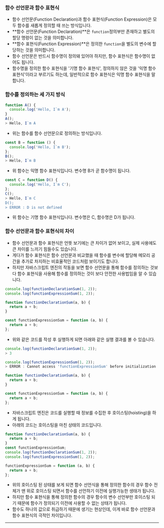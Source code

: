### 함수 선언문과 함수 표현식

- 함수 선언문(Function Declaration)과 함수 표현식(Function Expression)은 모두 함수를 새롭게 정의할 때 쓰는 방식입니다.
- **함수 선언문(Function Declaration)**은 `function`정의부만 존재하고 별도의 할당 명령이 없는 것을 의미합니다.
- **함수 표현식(Function Expression)**은 정의한 `function`을 별도의 변수에 할당하는 것을 의미합니다.
- 함수 선언문은 반드시 함수명이 정의돼 있어야 하지만, 함수 표현식은 함수명이 없어도 됩니다.
- 함수명을 정의한 함수 표현식을 '기명 함수 표현식', 정의하지 않은 것을 '익명 함수 표현식'이라고 부르기도 하는데, 일반적으로 함수 표현식은 익명 함수 표현식을 말합니다.

### 함수를 정의하는 세 가지 방식

```javascript
function A() {
  console.log('Hello, I`m A');
}
A();
> Hello, I`m A
```

- 위는 함수를 함수 선언문으로 정의하는 방식입니다.

```javascript
const B = function () {
  console.log('Hello, I`m B');
};
B();
> Hello, I`m B
```

- 위 함수는 익명 함수 표현식입니다. 변수명 B가 곧 함수명이 됩니다.

```javascript
const C = function D() {
  console.log('Hello, I`m C');
};
C();
> Hello, I`m C
D();
> ERROR : D is not defined
```

- 위 함수는 기명 함수 표현식입니다. 변수명은 C, 함수명은 D가 됩니다.

### 함수 선언문과 함수 표현식의 차이

- 함수 선언문과 함수 표현식은 언뜻 보기에는 큰 차이가 없어 보이고, 실제 사용에도 큰 차이를 느끼기 힘들수도 있습니다.
- 게다가 함수 표현식은 함수 선언문과 비교했을 때 함수를 변수에 할당해 메모리 공간을 추가로 차지하는 비효율적인 코드처럼 보이기도 합니다.
- 하지만 자바스크립트 엔진의 작동을 보면 함수 선언문을 통해 함수를 정의하는 것보다 함수 표현식을 사용해 함수를 정의하는 것이 보다 안전한 사용법임을 알 수 있습니다.

```javascript
console.log(functionDeclarationSum(1, 2));
console.log(functionExpressionSum(1, 2));

function functionDeclarationSum(a, b) {
  return a + b;
}

const functionExpressionSum = function (a, b) {
  return a + b;
};
```

- 위와 같은 코드를 작성 후 실행하게 되면 아래와 같은 실행 결과를 볼 수 있습니다.

```javascript
console.log(functionDeclarationSum(1, 2));
> 3

console.log(functionExpressionSum(1, 2));
> ERROR : Cannot access 'functionExpressionSum' before initialization

function functionDeclarationSum(a, b) {
  return a + b;
}

const functionExpressionSum = function (a, b) {
  return a + b;
};
```

- 자바스크립트 엔진은 코드를 실행할 때 정보를 수집한 후 호이스팅(hoisting)을 하게 됩니다.
- 아래의 코드는 호이스팅을 마친 상태의 코드입니다.

```javascript
function functionDeclarationSum(a, b) {
  return a + b;
}
const functionExpressionSum;
console.log(functionDeclarationSum(1, 2));
console.log(functionExpressionSum(1, 2));

functionExpressionSum = function (a, b) {
  return a + b;
};
```

- 위의 호이스팅 된 상태를 보게 되면 함수 선언식을 통해 정의한 함수의 경우 함수 전체가 맨 위로 호이스팅 되면서 함수를 선언하기 이전에 실행가능한 생태가 됩니다.
- 하지만 함수 표현식을 통해 정의한 함수의 경우 함수의 변수 선언부만 호이스팅 되기 때문에 함수가 정의되기 이전에 사용할 수 없는 상태가 됩니다.
- 함수도 하나의 값으로 취급하기 때문에 생기는 현상인데, 이게 바로 함수 선언문과 함수 표현식의 극적인 차이입니다.

---
